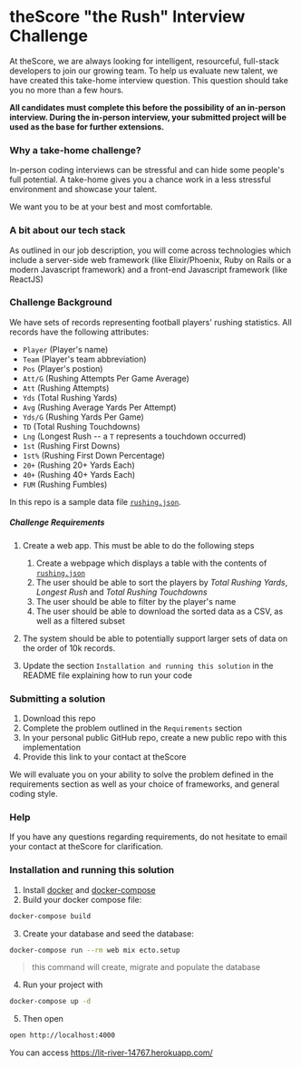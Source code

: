 # theScore "the Rush" Interview Challenge
At theScore, we are always looking for intelligent, resourceful, full-stack developers to join our growing team. To help us evaluate new talent, we have created this take-home interview question. This question should take you no more than a few hours.

**All candidates must complete this before the possibility of an in-person interview. During the in-person interview, your submitted project will be used as the base for further extensions.**

### Why a take-home challenge?
In-person coding interviews can be stressful and can hide some people's full potential. A take-home gives you a chance work in a less stressful environment and showcase your talent.

We want you to be at your best and most comfortable.

### A bit about our tech stack
As outlined in our job description, you will come across technologies which include a server-side web framework (like Elixir/Phoenix, Ruby on Rails or a modern Javascript framework) and a front-end Javascript framework (like ReactJS)

### Challenge Background
We have sets of records representing football players' rushing statistics. All records have the following attributes:
* `Player` (Player's name)
* `Team` (Player's team abbreviation)
* `Pos` (Player's postion)
* `Att/G` (Rushing Attempts Per Game Average)
* `Att` (Rushing Attempts)
* `Yds` (Total Rushing Yards)
* `Avg` (Rushing Average Yards Per Attempt)
* `Yds/G` (Rushing Yards Per Game)
* `TD` (Total Rushing Touchdowns)
* `Lng` (Longest Rush -- a `T` represents a touchdown occurred)
* `1st` (Rushing First Downs)
* `1st%` (Rushing First Down Percentage)
* `20+` (Rushing 20+ Yards Each)
* `40+` (Rushing 40+ Yards Each)
* `FUM` (Rushing Fumbles)

In this repo is a sample data file [`rushing.json`](/rushing.json).

##### Challenge Requirements
1. Create a web app. This must be able to do the following steps
    1. Create a webpage which displays a table with the contents of [`rushing.json`](/rushing.json)
    2. The user should be able to sort the players by _Total Rushing Yards_, _Longest Rush_ and _Total Rushing Touchdowns_
    3. The user should be able to filter by the player's name
    4. The user should be able to download the sorted data as a CSV, as well as a filtered subset

2. The system should be able to potentially support larger sets of data on the order of 10k records.

3. Update the section `Installation and running this solution` in the README file explaining how to run your code

### Submitting a solution
1. Download this repo
2. Complete the problem outlined in the `Requirements` section
3. In your personal public GitHub repo, create a new public repo with this implementation
4. Provide this link to your contact at theScore

We will evaluate you on your ability to solve the problem defined in the requirements section as well as your choice of frameworks, and general coding style.

### Help
If you have any questions regarding requirements, do not hesitate to email your contact at theScore for clarification.

### Installation and running this solution

1. Install [docker](https://docs.docker.com/get-docker/) and [docker-compose](https://docs.docker.com/compose/install/)
2. Build your docker compose file:
``` sh
docker-compose build
```
3. Create your database and seed the database:
``` sh
docker-compose run --rm web mix ecto.setup
```
> this command will create, migrate and populate the database

4. Run your project with

``` sh
docker-compose up -d
```

5. Then open
``` sh
open http://localhost:4000
```
You can access https://lit-river-14767.herokuapp.com/
